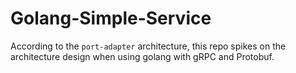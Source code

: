 # Golang-Simple-Service

According to the `port-adapter` architecture, this repo spikes on the architecture design when using golang with gRPC and Protobuf.

